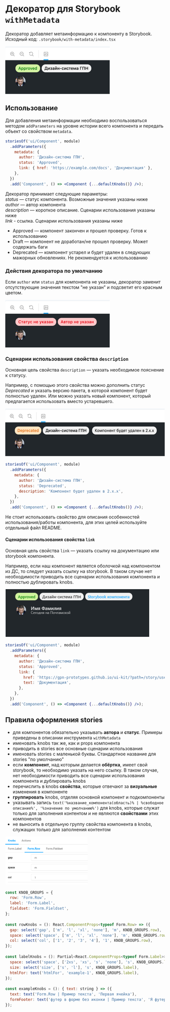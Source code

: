 # Декоратор для Storybook `withMetadata`

Декоратор добавляет метаинформацию к компоненту в Storybook.
Исходный код: `.storybook/with-metadata/index.tsx`

<img src="static/with-metadata/pic-1.png" height="150">

## Использование

Для добавления метаинформации необходимо воспользоваться методом `addParameters` на уровне истории всего компонента и передать объект со свойством `metadata`.

```jsx
storiesOf('ui/Component', module)
  .addParameters({
    metadata: {
      author: 'Дизайн-система ГПН',
      status: 'Approved',
      link: { href: 'https://example.com/docs', 'Документация' },
    },
  })
  .add('Component', () => <Component {...defaultKnobs()} />);
```

Декоратор принимает следующие параметры:<br>
_status_ — статус компонента. Возможные значения указаны ниже<br>
_author_ — автор компонента<br>
_description_ — короткое описание. Сценарии использования указаны ниже<br>
_link_ - ссылка. Сценарии использования указаны ниже

- Approved — компонент закончен и прошел проверку. Готов к использованию
- Draft — компонент не доработан/не прошел проверку. Может содержать баги
- Deprecated — компонент устарел и будет удален в следующих мажорных обновлениях. Не рекомендуется к использованию

### Действия декоратора по умолчанию

Если `author` или `status` для компонента не указаны, декоратор заменит отсутствующие значения текстом "не указан" и подсветит его красным цветом.

<img src="static/with-metadata/pic-4.png" height="150">

### Сценарии использования свойства `description`

Основная цель свойства `description` — указать необходимое пояснение к статусу.

Например, с помощью этого свойства можно дополнить статус _Deprecated_ и указать версию пакета, в которой компонент будет полностью удален. Или можно указать новый компонент, который предлагается использовать вместо устаревшего.

<img src="static/with-metadata/pic-2.png" height="150">

```jsx
storiesOf('ui/Component', module)
  .addParameters({
    metadata: {
      author: 'Дизайн-система ГПН',
      status: 'Deprecated',
      description: 'Компонент будет удален в 2.x.x',
    },
  })
  .add('Component', () => <Component {...defaultKnobs()} />);
```

Не стоит использовать свойство для описания особенностей использования/работы компонента, для этих целей используйте отдельный файл README.

#### Сценарии использования свойства `link`

Основная цель свойства `link` — указать ссылку на документацию или storybook компонента.

Например, если наш компонент является оболочкой над компонентом из ДС, то следует указать ссылку на storybook. В таком случае нет необходимости приводить все сценарии использования компонента и полностью дублировать knobs.

<img src="static/with-metadata/pic-5.png" height="150">

```jsx
storiesOf('ui/Component', module)
  .addParameters({
    metadata: {
      author: 'Дизайн-система ГПН',
      status: 'Approved',
      link: {
        href: 'https://gpn-prototypes.github.io/ui-kit/?path=/story/user',
        text: 'Документация',
      },
    },
  })
  .add('Component', () => <Component {...defaultKnobs()} />);
```

## Правила оформления stories

- для компонентов обязательно указывать **автора** и **статус**. Примеры приведены в описании инструмента `withMetadata`
- именовать knobs так же, как и props компонента
- приводить в stories все основные сценарии использования
- именовать stories с маленькой буквы. Стандартное название для stories "по умолчанию"
- если **компонент**, над которым делается **обёртка**, имеет свой storybook, то необходимо указать на него ссылку. В таком случае, нет необходимости приводить все сценарии использования компонента и дублировать knobs
- перечислить в knobs **свойства**, которые отвечают за **визуальные** изменения в компоненте
- **группировать** knobs, отделяя основной компонент и подкомпоненты
- указывать запись `text('%название_компонента(область)% | %свободное описание%', '%значение по умолчанию%')` для knobs, которые служат только для заполнения контентом и не являются **свойствами** этих компонентов
- не выносить в отдельную группу свойства компонента в knobs, служащих только для заполнения контентом

<img src="static/storybook/pic-1.png" height="150">

```jsx
const KNOB_GROUPS = {
  row: 'Form.Row',
  label: 'Form.Label',
  fieldset: 'Form.Fieldset',
};

const rowKnobs = (): React.ComponentProps<typeof Form.Row> => ({
  gap: select('gap', ['m', 'l', 'xl', 'none'], 'm', KNOB_GROUPS.row),
  space: select('space', ['m', 'l', 'xl', 'none'], 'm', KNOB_GROUPS.row),
  col: select('col', ['1', '2', '3', '4'], '1', KNOB_GROUPS.row),
});

const labelKnobs = (): Partial<React.ComponentProps<typeof Form.Label>> => ({
  space: select('space', ['2xs', 'xs', 's', 'none'], 's', KNOB_GROUPS.label),
  size: select('size', ['s', 'l'], 's', KNOB_GROUPS.label),
  htmlFor: text('htmlFor', 'example-1', KNOB_GROUPS.label),
});

const exampleKnobs = (): { text: string } => ({
  text: text('Form.Row | Пример текста', 'Первая ячейка'),
  formFooter: text('футер в форме без иконки | Пример текста', 'Я футер'),
});
```

